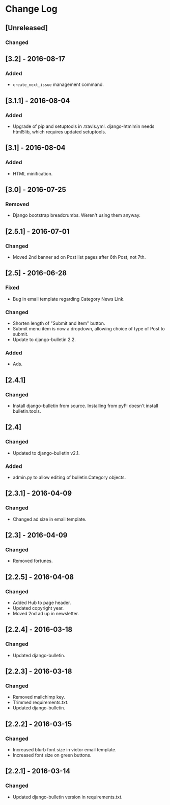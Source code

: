 # Change Log

## [Unreleased]
### Changed

## [3.2] - 2016-08-17
### Added
- `create_next_issue` management command.

## [3.1.1] - 2016-08-04
### Added
- Upgrade of pip and setuptools in .travis.yml. django-htmlmin
  needs html5lib, which requires updated setuptools.

## [3.1] - 2016-08-04
### Added
- HTML minification.

## [3.0] - 2016-07-25
### Removed
- Django bootstrap breadcrumbs. Weren't using them anyway.

## [2.5.1] - 2016-07-01
### Changed
- Moved 2nd banner ad on Post list pages after 6th Post, not 7th.

## [2.5] - 2016-06-28
### Fixed
- Bug in email template regarding Category News Link.
### Changed
- Shorten length of "Submit and Item" button.
- Submit menu item is now a dropdown, allowing choice of type of Post to submit.
- Update to django-bulletin 2.2.
### Added
- Ads.

## [2.4.1]
### Changed
- Install django-bulletin from source. Installing from pyPi doesn't
  install bulletin.tools.

## [2.4]
### Changed
- Updated to django-bulletin v2.1.
### Added
- admin.py to allow editing of bulletin.Category objects.

## [2.3.1] - 2016-04-09
### Changed
- Changed ad size in email template.

## [2.3] - 2016-04-09
### Changed
- Removed fortunes.

## [2.2.5] - 2016-04-08
### Changed
- Added Hub to page header.
- Updated copyright year.
- Moved 2nd ad up in newsletter.

## [2.2.4] - 2016-03-18
### Changed
- Updated django-bulletin.

## [2.2.3] - 2016-03-18
### Changed
- Removed mailchimp key.
- Trimmed requirements.txt.
- Updated django-bulletin.

## [2.2.2] - 2016-03-15
### Changed
- Increased blurb font size in victor email template.
- Increased font size on green buttons.

## [2.2.1] - 2016-03-14
### Changed
- Updated django-bulletin version in requirements.txt.
